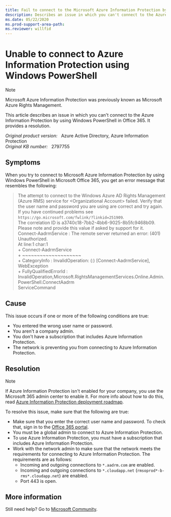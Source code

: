 ```yaml
---
title: Fail to connect to the Microsoft Azure Information Protection by using Windows PowerShell with error (The attempt to connect to the Windows Azure AD Rights Management
description: Describes an issue in which you can't connect to the Azure Information Protection by using Windows PowerShell in Office 365. Provides a resolution.
ms.date: 05/22/2020
ms.prod-support-area-path: 
ms.reviewer: willfid
---
```

# Unable to connect to Azure Information Protection using Windows PowerShell

> [!NOTE]
> Microsoft Azure Information Protection was previously known as Microsoft Azure Rights Management.

This article describes an issue in which you can't connect to the Azure Information Protection by using Windows PowerShell in Office 365. It provides a resolution.

_Original product version:_ &nbsp; Azure Active Directory, Azure Information Protection  
_Original KB number:_ &nbsp; 2797755

## Symptoms

When you try to connect to Microsoft Azure Information Protection by using Windows PowerShell in Microsoft Office 365, you get an error message that resembles the following:

> The attempt to connect to the Windows Azure AD Rights Management (Azure RMS) service for \<Organizational Account> failed. Verify that the user name and password you are using are correct and try again. If you have continued problems see `https://go.microsoft.com/fwlink/?linkid=251909`.  
The correlation ID is a3740c18-7bb2-4bb6-9025-8b5fc9468b09. Please note and provide this value if asked by support for it.  
Connect-AadrmService : The remote server returned an error: (401) Unauthorized.  
At line:1 char:1  
\+ Connect-AadrmService  
\+ ~~~~~~~~~~~~~~~~~~~~  
\+ CategoryInfo : InvalidOperation: (:) [Connect-AadrmService], WebException  
\+ FullyQualifiedErrorId : InvalidOperation,Microsoft.RightsManagementServices.Online.Admin.  PowerShell.ConnectAadrm  
ServiceCommand  

## Cause

This issue occurs if one or more of the following conditions are true:

- You entered the wrong user name or password.
- You aren't a company admin.
- You don't have a subscription that includes Azure Information Protection.
- The network is preventing you from connecting to Azure Information Protection.

## Resolution

> [!NOTE]
> If Azure Information Protection isn't enabled for your company, you use the Microsoft 365 admin center to enable it. For more info about how to do this, read [Azure Information Protection deployment roadmap](/azure/information-protection/deployment-roadmap).

To resolve this issue, make sure that the following are true:

- Make sure that you enter the correct user name and password. To check that, sign in to the [Office 365 portal](https://portal.office.com).
- You must be a global admin to connect to Azure Information Protection.
- To use Azure Information Protection, you must have a subscription that includes Azure Information Protection.
- Work with the network admin to make sure that the network meets the requirements for connecting to Azure Information Protection. The requirements are as follows:
  - Incoming and outgoing connections to `*.aadrm.com` are enabled.
  - Incoming and outgoing connections to `*.cloudapp.net` (`rmsoprod*-b-rms*.cloudapp.net`) are enabled.
  - Port 443 is open.

## More information

Still need help? Go to [Microsoft Community](https://answers.microsoft.com/).
